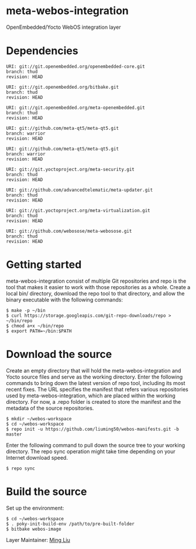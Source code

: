 # meta-webos-integration
OpenEmbedded/Yocto WebOS integration layer


# Dependencies

```
URI: git://git.openembedded.org/openembedded-core.git
branch: thud
revision: HEAD

URI: git://git.openembedded.org/bitbake.git
branch: thud
revision: HEAD

URI: git://git.openembedded.org/meta-openembedded.git
branch: thud
revision: HEAD

URI: git://github.com/meta-qt5/meta-qt5.git
branch: warrior
revision: HEAD

URI: git://github.com/meta-qt5/meta-qt5.git
branch: warrior
revision: HEAD

URI: git://git.yoctoproject.org/meta-security.git
branch: thud
revision: HEAD

URI: git://github.com/advancedtelematic/meta-updater.git
branch: thud
revision: HEAD

URI: git://git.yoctoproject.org/meta-virtualization.git
branch: thud
revision: HEAD

URI: git://github.com/webosose/meta-webosose.git
branch: thud
revision: HEAD
```


# Getting started

meta-webos-integration consist of multiple Git repositories and repo is the tool that makes it easier to work with those repositories as a whole. Create a local bin/ directory, download the repo tool to that directory, and allow the binary executable with the following commands:

```
$ make -p ~/bin
$ curl https://storage.googleapis.com/git-repo-downloads/repo > ~/bin/repo
$ chmod a+x ~/bin/repo
$ export PATH=~/bin:$PATH
```


# Download the source

Create an empty directory that will hold the meta-webos-integration and Yocto source files and serve as the working directory. Enter the following commands to bring down the latest version of repo tool, including its most recent fixes. The URL specifies the manifest that refers various repositories used by meta-webos-integration, which are placed within the working directory. For now, a .repo folder is created to store the manifest and the metadata of the source repositories.

```
$ mkdir ~/webos-workspace
$ cd ~/webos-workspace
$ repo init -u https://github.com/liuming50/webos-manifests.git -b master
```

Enter the following command to pull down the source tree to your working directory. The repo sync operation might take time depending on your Internet download speed.

```
$ repo sync
```


# Build the source

Set up the environment:

```
$ cd ~/webos-workspace
$ . poky-init-build-env /path/to/pre-built-folder 
$ bitbake webos-image
```


Layer Maintainer: [Ming Liu](<mailto:liu.ming50@gmail.com>)
